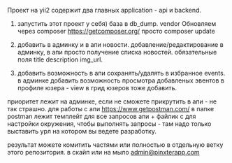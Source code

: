 Проект на yii2 содержит два главных application - api и backend.
1. запустить этот проект у себя) база в db_dump. vendor Обновляем через composer https://getcomposer.org/ просто composer update

2. добавить в админку и в апи новости. добавление/редактирование в админку, в апи просто получение списка новостей. обязательные поля title description img_url.

3. добавить возможность в апи сохранять/удалять в избранное events. в админке добавить возможность просмотра добавленых эвентов в профиле юзера - view в грид юзеров тоже добавить.

приоритет лежит на админке, если не сможете прикрутить в апи - не так страшно.
для работы с апи https://www.getpostman.com/ в папке postman лежит темплейт для все запросов апи + файлик с для настройки окружения, чтобы выполнять запросы - там надо только выставить урл на котором вы ведете разработку.

результат можете комитить частями или полностью в отдельную ветку этого репозитория. в скайп или на мыло admin@pinxterapp.com